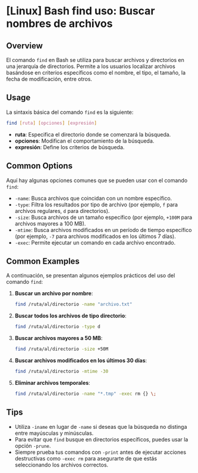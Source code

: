 # [Linux] Bash find uso: Buscar nombres de archivos

## Overview
El comando `find` en Bash se utiliza para buscar archivos y directorios en una jerarquía de directorios. Permite a los usuarios localizar archivos basándose en criterios específicos como el nombre, el tipo, el tamaño, la fecha de modificación, entre otros.

## Usage
La sintaxis básica del comando `find` es la siguiente:

```bash
find [ruta] [opciones] [expresión]
```

- **ruta**: Especifica el directorio donde se comenzará la búsqueda.
- **opciones**: Modifican el comportamiento de la búsqueda.
- **expresión**: Define los criterios de búsqueda.

## Common Options
Aquí hay algunas opciones comunes que se pueden usar con el comando `find`:

- `-name`: Busca archivos que coincidan con un nombre específico.
- `-type`: Filtra los resultados por tipo de archivo (por ejemplo, `f` para archivos regulares, `d` para directorios).
- `-size`: Busca archivos de un tamaño específico (por ejemplo, `+100M` para archivos mayores a 100 MB).
- `-mtime`: Busca archivos modificados en un período de tiempo específico (por ejemplo, `-7` para archivos modificados en los últimos 7 días).
- `-exec`: Permite ejecutar un comando en cada archivo encontrado.

## Common Examples
A continuación, se presentan algunos ejemplos prácticos del uso del comando `find`:

1. **Buscar un archivo por nombre**:
   ```bash
   find /ruta/al/directorio -name "archivo.txt"
   ```

2. **Buscar todos los archivos de tipo directorio**:
   ```bash
   find /ruta/al/directorio -type d
   ```

3. **Buscar archivos mayores a 50 MB**:
   ```bash
   find /ruta/al/directorio -size +50M
   ```

4. **Buscar archivos modificados en los últimos 30 días**:
   ```bash
   find /ruta/al/directorio -mtime -30
   ```

5. **Eliminar archivos temporales**:
   ```bash
   find /ruta/al/directorio -name "*.tmp" -exec rm {} \;
   ```

## Tips
- Utiliza `-iname` en lugar de `-name` si deseas que la búsqueda no distinga entre mayúsculas y minúsculas.
- Para evitar que `find` busque en directorios específicos, puedes usar la opción `-prune`.
- Siempre prueba tus comandos con `-print` antes de ejecutar acciones destructivas como `-exec rm` para asegurarte de que estás seleccionando los archivos correctos.